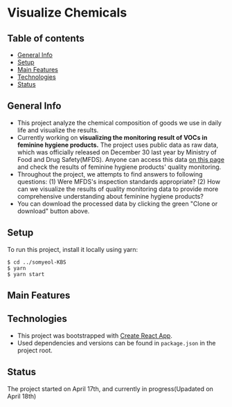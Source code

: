 # Visualize Chemicals

## Table of contents

- [General Info](#general-info)
- [Setup](#setup)
- [Main Features](#main-features)
- [Technologies](#technologies)
- [Status](#status)

## General Info

- This project analyze the chemical composition of goods we use in daily life and visualize the results.
- Currently working on <b>visualizing the monitoring result of VOCs in feminine hygiene products.</b> The project uses public data as raw data, which was officially released on December 30 last year by Ministry of Food and Drug Safety(MFDS). Anyone can access this data [on this page](https://www.mfds.go.kr/brd/m_99/view.do?seq=44922) and check the results of feminine hygiene products' quality monitoring.
- Throughout the project, we attempts to find answers to following questions: (1) Were MFDS's inspection standards appropriate? (2) How can we visualize the results of quality monitoring data to provide more comprehensive understanding about feminine hygiene products?
- You can download the processed data by clicking the green "Clone or download" button above.

## Setup

To run this project, install it locally using yarn:

```
$ cd ../somyeol-KBS
$ yarn
$ yarn start
```

## Main Features

## Technologies

- This project was bootstrapped with [Create React App](https://github.com/facebook/create-react-app).
- Used dependencies and versions can be found in `package.json` in the project root.

## Status

The project started on April 17th, and currently in progress(Upadated on April 18th)
